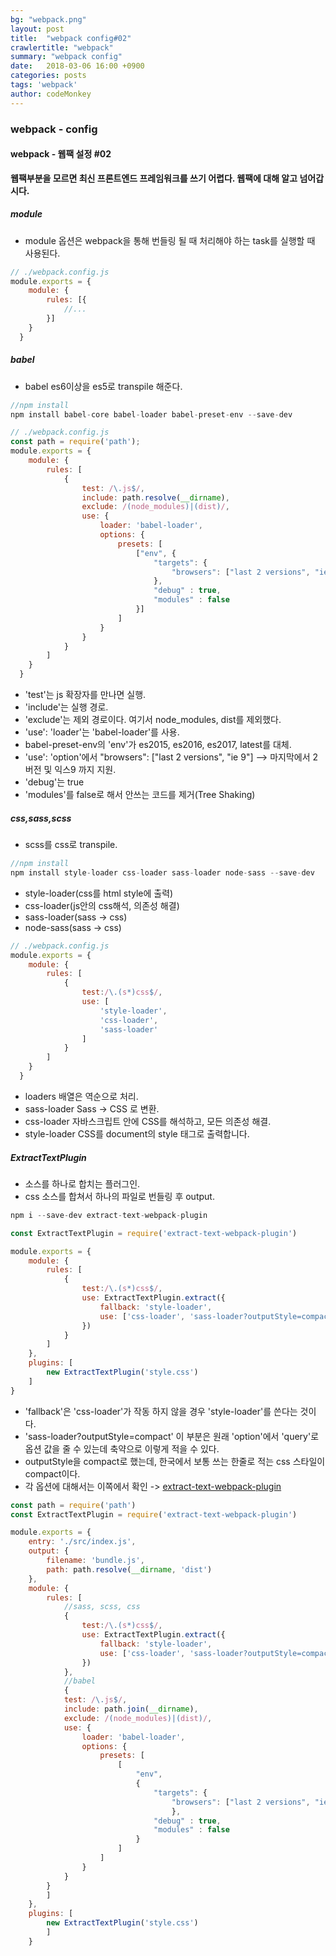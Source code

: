 ```yaml
---
bg: "webpack.png"
layout: post
title:  "webpack config#02"
crawlertitle: "webpack"
summary: "webpack config"
date:   2018-03-06 16:00 +0900
categories: posts
tags: 'webpack'
author: codeMonkey
---
```


### webpack - config ###

#### webpack - 웹팩 설정 #02 ####
**웹팩부분을 모르면 최신 프론트엔드 프레임워크를 쓰기 어렵다. 웹팩에 대해 알고 넘어갑시다.**

##### module #####
- module 옵션은 webpack을 통해 번들링 될 때 처리해야 하는 task를 실행할 때 사용된다.

```javascript
// ./webpack.config.js
module.exports = {
	module: {
		rules: [{
			//...
		}]
	}
  }
``` 

##### babel #####
-  babel es6이상을 es5로 transpile 해준다.

```javascript
//npm install
npm install babel-core babel-loader babel-preset-env --save-dev
```

```javascript
// ./webpack.config.js
const path = require('path');
module.exports = {
	module: {
		rules: [
            {
                test: /\.js$/,
                include: path.resolve(__dirname),
                exclude: /(node_modules)|(dist)/,
                use: {
                    loader: 'babel-loader',
                    options: {
                        presets: [
                            ["env", {
                                "targets": {
                                    "browsers": ["last 2 versions", "ie 9"]
                                },
                                "debug" : true,
                                "modules" : false
                            }]
                        ]
                    }
                }
            }
        ]
	}
  }
``` 

- 'test'는 js 확장자를 만나면 실행.
- 'include'는 실행 경로.
- 'exclude'는 제외 경로이다. 여기서 node_modules, dist를 제외했다.
- 'use': 'loader'는 'babel-loader'를 사용.
- babel-preset-env의 'env'가 es2015, es2016, es2017, latest를 대체.
- 'use': 'option'에서 "browsers": ["last 2 versions", "ie 9"] --> 마지막에서 2버전 및 익스9 까지 지원.
- 'debug'는 true
- 'modules'를 false로 해서 안쓰는 코드를 제거(Tree Shaking)

##### css,sass,scss #####
- scss를 css로 transpile.

```javascript
//npm install
npm install style-loader css-loader sass-loader node-sass --save-dev
```

- style-loader(css를 html style에 출력)
- css-loader(js안의 css해석, 의존성 해결)
- sass-loader(sass -> css)
- node-sass(sass -> css)

```javascript
// ./webpack.config.js
module.exports = {
	module: {
		rules: [
            {
                test:/\.(s*)css$/,
                use: [
                    'style-loader',
                    'css-loader',
                    'sass-loader'
                ]
            }
        ]
	}
  }
``` 
- loaders 배열은 역순으로 처리.
- sass-loader Sass -> CSS 로 변환.
- css-loader 자바스크립트 안에 CSS를 해석하고, 모든 의존성 해결.
- style-loader CSS를 document의 style 태그로 출력합니다.

##### ExtractTextPlugin #####
- 소스를 하나로 합치는 플러그인.
- css 소스를 합쳐서 하나의 파일로 번들링 후 output.

```javascript
npm i --save-dev extract-text-webpack-plugin
```

```javascript
const ExtractTextPlugin = require('extract-text-webpack-plugin')

module.exports = {
	module: {
		rules: [
            {
                test:/\.(s*)css$/,
                use: ExtractTextPlugin.extract({
                    fallback: 'style-loader',
                    use: ['css-loader', 'sass-loader?outputStyle=compact']
                })
            }
        ]
    },
    plugins: [
        new ExtractTextPlugin('style.css')
    ]
}
```

- 'fallback'은 'css-loader'가 작동 하지 않을 경우 'style-loader'를 쓴다는 것이다.
- 'sass-loader?outputStyle=compact' 이 부분은 원래 'option'에서 'query'로 옵션 값을 줄 수 있는데 축약으로 이렇게 적을 수 있다.
- outputStyle을 compact로 했는데, 한국에서 보통 쓰는 한줄로 적는 css 스타일이 compact이다.
- 각 옵션에 대해서는 이쪽에서 확인 -> [extract-text-webpack-plugin](https://github.com/webpack-contrib/extract-text-webpack-plugin)

 
``` javascript
const path = require('path')
const ExtractTextPlugin = require('extract-text-webpack-plugin')

module.exports = {
    entry: './src/index.js',
    output: {
        filename: 'bundle.js',
        path: path.resolve(__dirname, 'dist')
    },
    module: {
        rules: [
            //sass, scss, css
            {
                test:/\.(s*)css$/,
                use: ExtractTextPlugin.extract({
                    fallback: 'style-loader',
                    use: ['css-loader', 'sass-loader?outputStyle=compact']
                })
            },
            //babel
            { 
            test: /\.js$/,
            include: path.join(__dirname),
            exclude: /(node_modules)|(dist)/,
            use: {
                loader: 'babel-loader',
                options: {
                    presets: [
                        [
                            "env", 
                            {
                                "targets": {
                                    "browsers": ["last 2 versions", "ie 9"]
                                    },
                                "debug" : true,
                                "modules" : false
                            }
                        ]
                    ]
                }
            }
        }
        ]
    },
    plugins: [
        new ExtractTextPlugin('style.css')
        ]
    }
```